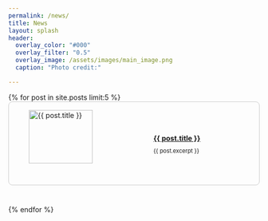 ```yaml
---
permalink: /news/
title: News
layout: splash
header:
  overlay_color: "#000"
  overlay_filter: "0.5"
  overlay_image: /assets/images/main_image.png
  caption: "Photo credit:"

---
```


<ul class="post-list" style="list-style: none; padding: 0;">
  {% for post in site.posts limit:5 %}
    <li class="post-item" style="display: flex; margin-bottom: 40px; border: 1px solid #ccc; border-radius: 8px; overflow: hidden;">
      <div class="post-thumbnail" style="flex: 0 0 auto; margin-right: 20px; width: 200px; display: flex; justify-content: center; align-items: center; margin-left: 20px;">
        <img src="{{ post.image | relative_url}}" alt="{{ post.title }}" style="height: 80%; object-fit: cover;">
      </div>
      <div class="post-content" style="flex: 1 1 auto; margin-top: 0; margin-bottom: 0; padding: 50px;">
        <p class="post-title" style="font-size: 1em; margin-bottom: 10px; font-weight: bold;"><a href="/horizon-europe-2023-ire{{ post.url }}">{{ post.title }}</a></p>
        <p class="excerpt" style="font-size: 0.8em; margin-top: 5px;">{{ post.excerpt }}</p>
      </div>
    </li>
  {% endfor %}
</ul>